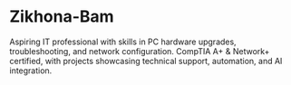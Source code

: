 # Zikhona-Bam
Aspiring IT professional with skills in PC hardware upgrades, troubleshooting, and network configuration. CompTIA A+ &amp; Network+ certified, with projects showcasing technical support, automation, and AI integration.
